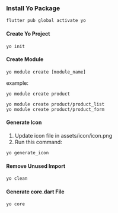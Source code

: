 ### Install Yo Package
```
flutter pub global activate yo
```


#### Create Yo Project
```
yo init
```


#### Create Module
```
yo module create [module_name]
```

example:
```
yo module create product
```

```
yo module create product/product_list
yo module create product/product_form
```

#### Generate Icon
1. Update icon file in assets/icon/icon.png
2. Run this command:
```
yo generate_icon
```

#### Remove Unused Import
```
yo clean
```


#### Generate core.dart File
```
yo core
```